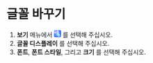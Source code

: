 # 글꼴 바꾸기

1. **보기** 메뉴에서
![Font](../../images/fontpopup.png)
를 선택해 주십시오.
2. **글꼴 디스플레이** 를 선택해 주십시오.
3. **폰트**, **폰트 스타일**, 그리고 **크기** 를 선택해 주십시오.

